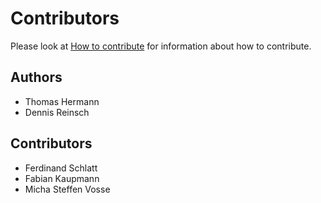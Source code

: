# Contributors

Please look at [How to contribute](CONTRIBUTING.md) for information about how to contribute.

## Authors
- Thomas Hermann
- Dennis Reinsch

## Contributors
- Ferdinand Schlatt
- Fabian Kaupmann
- Micha Steffen Vosse
